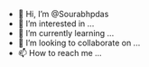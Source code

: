 - 👋 Hi, I’m @Sourabhpdas
- 👀 I’m interested in ...
- 🌱 I’m currently learning ...
- 💞️ I’m looking to collaborate on ...
- 📫 How to reach me ...

<!---
Sourabhpdas/Sourabhpdas is a ✨ special ✨ repository because its `README.md` (this file) appears on your GitHub profile.
You can click the Preview link to take a look at your changes.
--->
